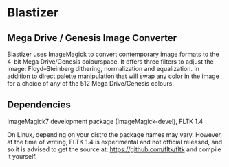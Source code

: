 # Blastizer
## Mega Drive / Genesis Image Converter

Blastizer uses ImageMagick to convert contemporary image formats to the 4-bit Mega Drive/Genesis colourspace. It offers three filters to adjust the image: Floyd–Steinberg dithering, normalization and equalization. In addition to direct palette manipulation that will swap any color in the image for a choice of any of the 512 Mega Drive/Genesis colours.

## Dependencies

ImageMagick7 development package (ImageMagick-devel), FLTK 1.4

On Linux, depending on your distro the package names may vary. However, at the time of writing, FLTK 1.4 is experimental and not official released, and so it is advised to get the source at: https://github.com/fltk/fltk and compile it yourself.
